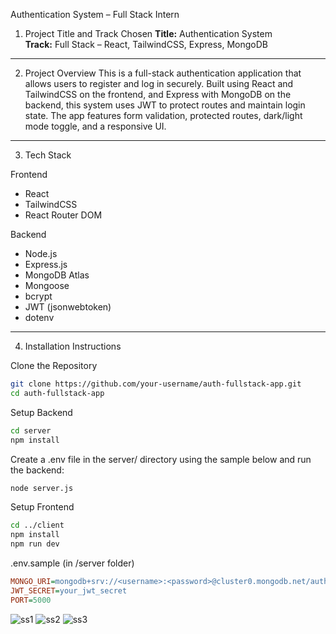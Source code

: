 Authentication System – Full Stack Intern

 1. Project Title and Track Chosen
**Title:** Authentication System  
**Track:** Full Stack – React, TailwindCSS, Express, MongoDB

---

 2. Project Overview
This is a full-stack authentication application that allows users to register and log in securely. Built using React and TailwindCSS on the frontend, and Express with MongoDB on the backend, this system uses JWT to protect routes and maintain login state. The app features form validation, protected routes, dark/light mode toggle, and a responsive UI.

---

 3. Tech Stack

 Frontend
- React
- TailwindCSS
- React Router DOM

 Backend
- Node.js
- Express.js
- MongoDB Atlas
- Mongoose
- bcrypt
- JWT (jsonwebtoken)
- dotenv

---
 4. Installation Instructions

 Clone the Repository

```bash
git clone https://github.com/your-username/auth-fullstack-app.git
cd auth-fullstack-app
```
Setup Backend
```bash
cd server
npm install
```
Create a .env file in the server/ directory using the sample below and run the backend:
```bash
node server.js
```
Setup Frontend
```bash
cd ../client
npm install
npm run dev
```

.env.sample (in /server folder)
```ini
MONGO_URI=mongodb+srv://<username>:<password>@cluster0.mongodb.net/authdb?retryWrites=true&w=majority
JWT_SECRET=your_jwt_secret
PORT=5000
```
![ss1](https://github.com/user-attachments/assets/360941dc-8f26-41b6-931f-3dec4446e751)
![ss2](https://github.com/user-attachments/assets/f6283abe-acff-416f-a208-5145d1d8bed1)
![ss3](https://github.com/user-attachments/assets/b911a402-3d69-49f8-9514-edba99f25e59)






